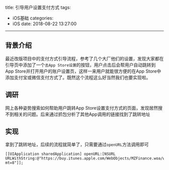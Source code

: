 title: 引导用户设置支付方式
tags:
  - iOS基础
categories:
  - iOS
date: 2018-08-22 13:27:00
---

## 背景介绍
最近改版项目中的支付方式引导流程，参考了几个大厂他们的设置，发现大家都在引导页中添加了一个`去App Store设置`的按钮，用户点击后会帮用户自动跳转到App Store并打开用户的账户设置页，这样一来用户就能很方便的在App Store中添加支付宝或微信支付方式了。既然这个流程这么好当然我们也要实现啦。

## 调研
网上各种姿势搜索如何帮助用户跳转App Store设置支付方式的页面，发现居然搜不到相关的问题。后来通过抓包分析了其他App调用的链接找到了跳转地址

## 实现
拿到了跳转地址，后续的流程就简单了，只需要通过`openURL`方法调用即可

```
[[UIApplication sharedApplication] openURL:[NSURL URLWithString:@"https://buy.itunes.apple.com/WebObjects/MZFinance.woa/wa/editAddress?mt=8"]];
```
